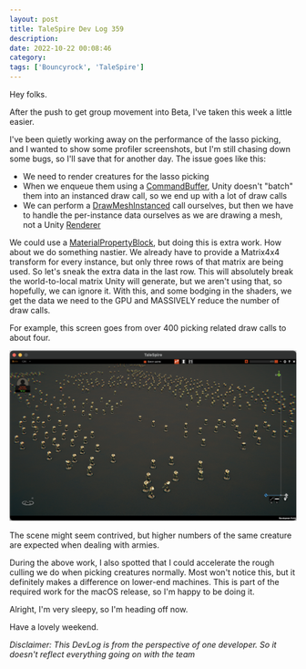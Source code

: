 ```yaml
---
layout: post
title: TaleSpire Dev Log 359
description:
date: 2022-10-22 00:08:46
category:
tags: ['Bouncyrock', 'TaleSpire']
---
```


Hey folks.

After the push to get group movement into Beta, I've taken this week a little easier.

I've been quietly working away on the performance of the lasso picking, and I wanted to show some profiler screenshots, but I'm still chasing down some bugs, so I'll save that for another day. The issue goes like this:

- We need to render creatures for the lasso picking
- When we enqueue them using a [CommandBuffer](https://docs.unity3d.com/ScriptReference/Rendering.CommandBuffer.html), Unity doesn't "batch" them into an instanced draw call, so we end up with a lot of draw calls
- We can perform a [DrawMeshInstanced](https://docs.unity3d.com/ScriptReference/Rendering.CommandBuffer.DrawMeshInstanced.html) call ourselves, but then we have to handle the per-instance data ourselves as we are drawing a mesh, not a Unity [Renderer](https://docs.unity3d.com/ScriptReference/Renderer.html)

We could use a [MaterialPropertyBlock](https://docs.unity3d.com/ScriptReference/MaterialPropertyBlock.html), but doing this is extra work. How about we do something nastier. We already have to provide a Matrix4x4 transform for every instance, but only three rows of that matrix are being used. So let's sneak the extra data in the last row. This will absolutely break the world-to-local matrix Unity will generate, but we aren't using that, so hopefully, we can ignore it. With this, and some bodging in the shaders, we get the data we need to the GPU and MASSIVELY reduce the number of draw calls.

For example, this screen goes from over 400 picking related draw calls to about four.

![some guys](/assets/images/someCreatures.png)

The scene might seem contrived, but higher numbers of the same creature are expected when dealing with armies.

During the above work, I also spotted that I could accelerate the rough culling we do when picking creatures normally. Most won't notice this, but it definitely makes a difference on lower-end machines. This is part of the required work for the macOS release, so I'm happy to be doing it.

Alright, I'm very sleepy, so I'm heading off now.

Have a lovely weekend.


*Disclaimer: This DevLog is from the perspective of one developer. So it doesn't reflect everything going on with the team*
